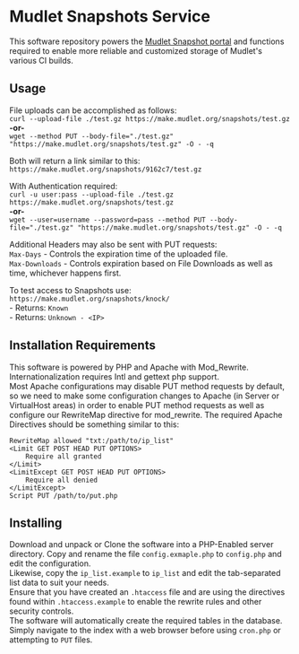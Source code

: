# Mudlet Snapshots Service
This software repository powers the [Mudlet Snapshot portal](https://make.mudlet.org/snapshots/) and functions required to enable more reliable and customized storage of Mudlet's various CI builds.  

## Usage
File uploads can be accomplished as follows:  
`curl --upload-file ./test.gz https://make.mudlet.org/snapshots/test.gz`  
**-or-**  
`wget --method PUT --body-file="./test.gz" "https://make.mudlet.org/snapshots/test.gz" -O - -q`  

Both will return a link similar to this:  
`https://make.mudlet.org/snapshots/9162c7/test.gz`

With Authentication required:  
`curl -u user:pass --upload-file ./test.gz https://make.mudlet.org/snapshots/test.gz`  
**-or-**  
`wget --user=username --password=pass --method PUT --body-file="./test.gz" "https://make.mudlet.org/snapshots/test.gz" -O - -q`  

Additional Headers may also be sent with PUT requests:  
 `Max-Days` - Controls the expiration time of the uploaded file.  
 `Max-Downloads` - Controls expiration based on File Downloads as well as time, whichever happens first.  

To test access to Snapshots use:  
`https://make.mudlet.org/snapshots/knock/`  
    - Returns:  `Known`  
    - Returns:  `Unknown - <IP>`  

## Installation Requirements
This software is powered by PHP and Apache with Mod_Rewrite.  Internationalization requires Intl and gettext php support.  
Most Apache configurations may disable PUT method requests by default, so we need to make some configuration changes to Apache (in Server or VirtualHost areas) in order to enable PUT method requests as well as configure our RewriteMap directive for mod_rewrite.
The required Apache Directives should be something similar to this:

    RewriteMap allowed "txt:/path/to/ip_list"
    <Limit GET POST HEAD PUT OPTIONS>
        Require all granted
    </Limit>
    <LimitExcept GET POST HEAD PUT OPTIONS>
        Require all denied
    </LimitExcept>
    Script PUT /path/to/put.php


## Installing
Download and unpack or Clone the software into a PHP-Enabled server directory.  Copy and rename the file `config.exmaple.php` to `config.php` and edit the configuration.  
Likewise, copy the `ip_list.example` to `ip_list` and edit the tab-separated list data to suit your needs.  
Ensure that you have created an `.htaccess` file and are using the directives found within `.htaccess.example` to enable the rewrite rules and other security controls.  
The software will automatically create the required tables in the database.  Simply navigate to the index with a web browser before using `cron.php` or attempting to `PUT` files.  